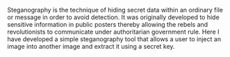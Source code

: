 Steganography is the technique of hiding secret data within an ordinary file or message in order to avoid detection. It was originally developed to hide sensitive information in public posters thereby allowing the rebels and revolutionists to communicate under authoritarian government rule.  Here I have developed a simple steganography tool that allows a user to inject an image into another image and extract it using a secret key.
